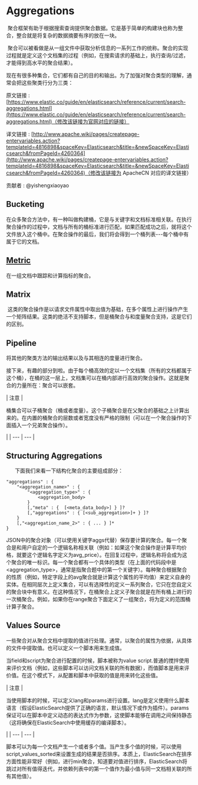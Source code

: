 # Aggregations

 聚合框架有助于根据搜索查询提供聚合数据。它是基于简单的构建块也称为整合，整合就是将复杂的数据摘要有序的放在一块。      

 聚合可以被看做是从一组文件中获取分析信息的一系列工作的统称。聚合的实现过程就是定义这个文档集的过程（例如，在搜索请求的基础上，执行查询/过滤，才能得到高水平的聚合结果）。  

现在有很多种集合，它们都有自己的目的和输出。为了加强对聚合类型的理解，通常会把这些聚类行分为三类：

原文链接 : [https://www.elastic.co/guide/en/elasticsearch/reference/current/search-aggregations.html](https://www.elastic.co/guide/en/elasticsearch/reference/current/search-aggregations.html)（修改该链接为官网对应的链接）

译文链接 : [http://www.apache.wiki/pages/createpage-entervariables.action?templateId=4816898&spaceKey=Elasticsearch&title=&newSpaceKey=Elasticsearch&fromPageId=4260364](http://www.apache.wiki/pages/createpage-entervariables.action?templateId=4816898&spaceKey=Elasticsearch&title=&newSpaceKey=Elasticsearch&fromPageId=4260364)（修改该链接为 ApacheCN 对应的译文链接）

贡献者 : @yishengxiaoyao

## Bucketing

在众多聚合方法中，有一种叫做构建桶，它是与关键字和文档标准相关联。在执行聚合操作的过程中，文档与所有的桶标准进行匹配，如果匹配成功之后，就将这个文件放入这个桶中。在聚合操作的最后，我们将会得到一个桶列表---每个桶中有属于它的文档。

## [Metric](/display/Elasticsearch/Metric+Aggregations)

在一组文档中跟踪和计算指标的聚合。

## Matrix

 这类的聚合操作是以请求文件属性中取出值为基础，在多个属性上进行操作产生一个矩阵结果。这类的绝活不支持脚本，但是桶聚合与和度量聚合支持，这是它们的区别。

## Pipeline

将其他的聚类方法的输出结果以及与其相连的度量进行聚合。

接下来，有趣的部分到啦。由于每个桶高效的定以一个文档集（所有的文档都属于这个桶），在桶的这一层上，文档集可以在桶内部进行高效的聚合操作。这就是聚合的力量所在：聚合可以嵌套。

| 注意 | 

桶集合可以子桶聚合（桶或者度量）。这个子桶聚合是在父聚合的基础之上计算出来的。在内置的桶聚合的层数或者宽度没有严格的限制（可以在一个聚合操作的下面插入一个兄弟聚合操作）。

 |
| --- | --- |

## Structuring Aggregations    

      下面我们来看一下结构化聚合的主要组成部分：

```
"aggregations" : {
    "<aggregation_name>" : {
        "<aggregation_type>" : {
            <aggregation_body>
        }
        [,"meta" : {  [<meta_data_body>] } ]?
        [,"aggregations" : { [<sub_aggregation>]+ } ]?
    }
    [,"<aggregation_name_2>" : { ... } ]*
}
```

JSON中的聚合对象（可以使用关键字aggs代替）保存要计算的聚合。每一个聚合是和用户自定的一个逻辑名称相关联（例如：如果这个聚合操作是计算平均价格，就要这个逻辑名字定义为avg_price）。在回复过程中，逻辑名称将会成为这个聚合的唯一标识。每一个聚合都有一个具体的类型（在上面的代码段中是&lt;aggregation_type&gt;，通常是指聚合题中的第一个关键字）。每种聚合根据聚合的性质（例如，特定字段上的avg聚合就是计算这个属性的平均值）来定义自身的实体。在相同层次上定义集合，可以有选择性的定义一系列聚合，它只在您自定义的聚合块中有意义。在这种情况下，在桶聚合上定义子聚合就是在所有桶上进行的一次桶聚合。例如，如果你在range聚合下面定义了一组聚合，将为定义的范围桶计算子聚合。

## Values Source

一些聚合对从聚合文档中提取的值进行处理。通常，以聚合的属性为依据，从具体的文件中提取值。也可以定义一个脚本用来生成值。

当field和script为聚合进行配置的时候，脚本被称为value script.普通的搅拌使用来评价文档（例如，这些脚本可以访问文档关联的所有数据），而值脚本是用来评价值。在这个模式下，从配置和脚本中获取的值是用来转化这些值。

| 注意 | 

当使用脚本的时候，可以定义lang和params进行设置。lang是定义使用什么脚本语言（假设ElasticSearch提供了正确的语言，默认情况下或作为插件）。params保证可以在脚本中定义动态的表达式作为参数，这使脚本能够在调用之间保持静态（这将确保在ElasticSearch中使用缓存的编译脚本）。

 |
| --- | --- |

脚本可以为每一个文档产生一个或者多个值。当产生多个值的时候，可以使用script_values_sorted来设置生成的结果是否排序。本质上，ElasticSearch在排序方面性能非常好（例如，进行min聚合，知道要对值进行排序，ElasticSearch将跳过对所有值得迭代，并依赖列表中的第一个值作为最小值与同一文档相关联的所有其他值）。